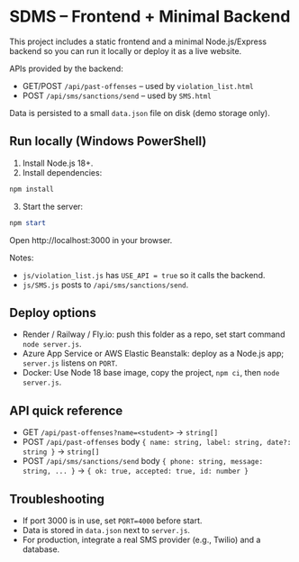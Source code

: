 # SDMS – Frontend + Minimal Backend

This project includes a static frontend and a minimal Node.js/Express backend so you can run it locally or deploy it as a live website.

APIs provided by the backend:
- GET/POST `/api/past-offenses` – used by `violation_list.html`
- POST `/api/sms/sanctions/send` – used by `SMS.html`

Data is persisted to a small `data.json` file on disk (demo storage only).

## Run locally (Windows PowerShell)

1) Install Node.js 18+.
2) Install dependencies:

```powershell
npm install
```

3) Start the server:

```powershell
npm start
```

Open http://localhost:3000 in your browser.

Notes:
- `js/violation_list.js` has `USE_API = true` so it calls the backend.
- `js/SMS.js` posts to `/api/sms/sanctions/send`.

## Deploy options

- Render / Railway / Fly.io: push this folder as a repo, set start command `node server.js`.
- Azure App Service or AWS Elastic Beanstalk: deploy as a Node.js app; `server.js` listens on `PORT`.
- Docker: Use Node 18 base image, copy the project, `npm ci`, then `node server.js`.

## API quick reference

- GET `/api/past-offenses?name=<student>` → `string[]`
- POST `/api/past-offenses` body `{ name: string, label: string, date?: string }` → `string[]`
- POST `/api/sms/sanctions/send` body `{ phone: string, message: string, ... }` → `{ ok: true, accepted: true, id: number }`

## Troubleshooting

- If port 3000 is in use, set `PORT=4000` before start.
- Data is stored in `data.json` next to `server.js`.
- For production, integrate a real SMS provider (e.g., Twilio) and a database.

